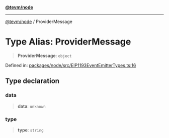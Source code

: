 [**@tevm/node**](../README.md)

***

[@tevm/node](../globals.md) / ProviderMessage

# Type Alias: ProviderMessage

> **ProviderMessage**: `object`

Defined in: [packages/node/src/EIP1193EventEmitterTypes.ts:16](https://github.com/evmts/tevm-monorepo/blob/main/packages/node/src/EIP1193EventEmitterTypes.ts#L16)

## Type declaration

### data

> **data**: `unknown`

### type

> **type**: `string`
